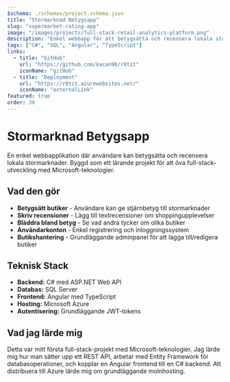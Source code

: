 ```yaml
---
$schema: ./schemas/project.schema.json
title: "Stormarknad Betygsapp"
slug: "supermarket-rating-app"
image: "/images/projects/full-stack-retail-analytics-platform.png"
description: "Enkel webbapp för att betygsätta och recensera lokala stormarknader. Byggd med C# backend och Angular frontend."
tags: ["C#", "SQL", "Angular", "TypeScript"]
links:
  - title: "GitHub"
    url: "https://github.com/kacan98/r8tit"
    iconName: "gitHub"
  - title: "Deployment"
    url: "https://r8tit.azurewebsites.net/"
    iconName: "externalLink"
featured: true
order: 30
---
```


# Stormarknad Betygsapp

En enkel webbapplikation där användare kan betygsätta och recensera lokala stormarknader. Byggd som ett lärande projekt för att öva full-stack-utveckling med Microsoft-teknologier.

## Vad den gör

- **Betygsätt butiker** - Användare kan ge stjärnbetyg till stormarknader
- **Skriv recensioner** - Lägg till textrecensioner om shoppingupplevelser
- **Bläddra bland betyg** - Se vad andra tycker om olika butiker
- **Användarkonton** - Enkel registrering och inloggningssystem
- **Butikshantering** - Grundläggande adminpanel för att lägga till/redigera butiker

## Teknisk Stack

- **Backend:** C# med ASP.NET Web API
- **Databas:** SQL Server
- **Frontend:** Angular med TypeScript
- **Hosting:** Microsoft Azure
- **Autentisering:** Grundläggande JWT-tokens

## Vad jag lärde mig

Detta var mitt första full-stack-projekt med Microsoft-teknologier. Jag lärde mig hur man sätter upp ett REST API, arbetar med Entity Framework för databasoperationer, och kopplar en Angular frontend till en C# backend. Att distribuera till Azure lärde mig om grundläggande molnhosting.